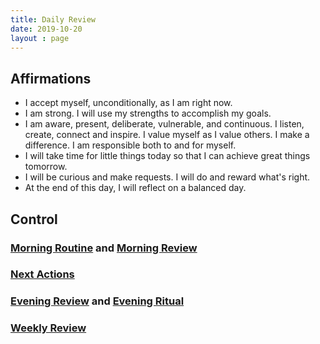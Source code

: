 ```yaml
---
title: Daily Review
date: 2019-10-20
layout : page
---
```


## Affirmations

* I accept myself, unconditionally, as I am right now. 
* I am strong. I will use my strengths to accomplish my goals.
* I am aware, present, deliberate, vulnerable, and continuous. I listen, create, connect and inspire. I value myself as I value others. I make a difference. I am responsible both to and for myself.
* I will take time for little things today so that I can achieve great things tomorrow.
* I will be curious and make requests. I will do and reward what's right.
* At the end of this day, I will reflect on a balanced day.

## Control

### [Morning Routine](omnifocus:///task/icQODb_b5CD) and [Morning Review](omnifocus:///task/pJQJ0uarTbG) 

### [Next Actions](omnifocus:///perspective/Today)

### [Evening Review](omnifocus:///task/bv14i-N0Log) and [Evening Ritual](omnifocus:///task/olFom9ZvCLU)

### [Weekly Review](omnifocus:///task/jfix5Qp9ga-)
